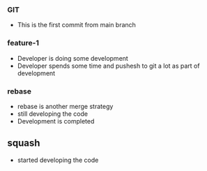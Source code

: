### GIT

* This is the first commit from main branch

### feature-1

* Developer is doing some development
* Developer spends some time and pushesh to git a lot as part of development

### rebase

* rebase is another merge strategy
* still developing the code
* Development is completed

## squash

* started developing the code
